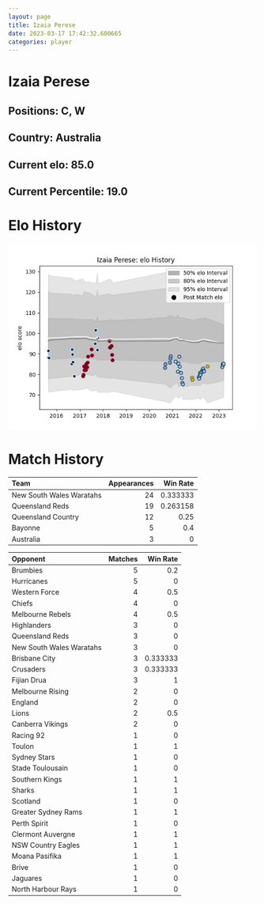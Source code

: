 ```yaml
---  
layout: page  
title: Izaia Perese  
date: 2023-03-17 17:42:32.600665  
categories: player  
---
```

# Izaia Perese

## Positions: C, W

## Country: Australia

## Current elo: 85.0

## Current Percentile: 19.0

# Elo History


![elo history](history_IzaiaPerese.png)
# Match History


| Team                     |   Appearances |   Win Rate |
|:-------------------------|--------------:|-----------:|
| New South Wales Waratahs |            24 |   0.333333 |
| Queensland Reds          |            19 |   0.263158 |
| Queensland Country       |            12 |   0.25     |
| Bayonne                  |             5 |   0.4      |
| Australia                |             3 |   0        |

| Opponent                 |   Matches |   Win Rate |
|:-------------------------|----------:|-----------:|
| Brumbies                 |         5 |   0.2      |
| Hurricanes               |         5 |   0        |
| Western Force            |         4 |   0.5      |
| Chiefs                   |         4 |   0        |
| Melbourne Rebels         |         4 |   0.5      |
| Highlanders              |         3 |   0        |
| Queensland Reds          |         3 |   0        |
| New South Wales Waratahs |         3 |   0        |
| Brisbane City            |         3 |   0.333333 |
| Crusaders                |         3 |   0.333333 |
| Fijian Drua              |         3 |   1        |
| Melbourne Rising         |         2 |   0        |
| England                  |         2 |   0        |
| Lions                    |         2 |   0.5      |
| Canberra Vikings         |         2 |   0        |
| Racing 92                |         1 |   0        |
| Toulon                   |         1 |   1        |
| Sydney Stars             |         1 |   0        |
| Stade Toulousain         |         1 |   0        |
| Southern Kings           |         1 |   1        |
| Sharks                   |         1 |   1        |
| Scotland                 |         1 |   0        |
| Greater Sydney Rams      |         1 |   1        |
| Perth Spirit             |         1 |   0        |
| Clermont Auvergne        |         1 |   1        |
| NSW Country Eagles       |         1 |   1        |
| Moana Pasifika           |         1 |   1        |
| Brive                    |         1 |   0        |
| Jaguares                 |         1 |   0        |
| North Harbour Rays       |         1 |   0        |